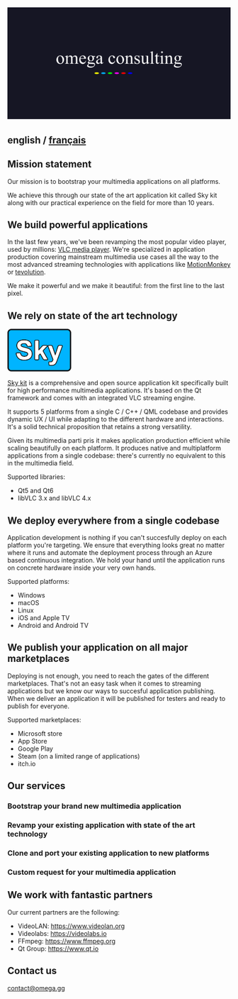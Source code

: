 <a href="https://omega.gg/consulting"><img src="../dist/pictures/consulting.svg" alt="omega consulting" width="640px"></a>
---

## english / [français](../fr/consulting/README.md)

## Mission statement

Our mission is to bootstrap your multimedia applications on all platforms.

We achieve this through our state of the art application kit called Sky kit along with our
practical experience on the field for more than 10 years.

## We build powerful applications

In the last few years, we've been revamping the most popular video player, used by millions: 
[VLC media player](https://www.videolan.org). We're specialized in application production covering
mainstream multimedia use cases all the way to the most advanced streaming technologies with
applications like [MotionMonkey](https://omega.gg/MotionMonkey) or [tevolution](https://omega.gg/tevolution).

We make it powerful and we make it beautiful: from the first line to the last pixel.

## We rely on state of the art technology

<a href="https://omega.gg/Sky"><img src="../dist/pictures/Sky.svg" alt="Sky kit" height="96px"></a>

[Sky kit](https://omega.gg/Sky) is a comprehensive and open source application kit
specifically built for high performance multimedia applications. It's based on the Qt framework
and comes with an integrated VLC streaming engine.

It supports 5 platforms from a single C / C++ / QML codebase and provides dynamic UX / UI while
adapting to the different hardware and interactions. It's a solid technical proposition that
retains a strong versatility.

Given its multimedia parti pris it makes application production efficient while scaling beautifully
on each platform. It produces native and multiplatform applications from a single codebase: there's
currently no equivalent to this in the multimedia field.

Supported libraries:
- Qt5 and Qt6
- libVLC 3.x and libVLC 4.x

## We deploy everywhere from a single codebase

Application development is nothing if you can't succesfully deploy on each platform you're
targeting. We ensure that everything looks great no matter where it runs and automate the
deployment process through an Azure based continuous integration. We hold your hand until the
application runs on concrete hardware inside your very own hands.

Supported platforms:
- Windows
- macOS
- Linux
- iOS and Apple TV
- Android and Android TV

## We publish your application on all major marketplaces

Deploying is not enough, you need to reach the gates of the different marketplaces. That's not an
easy task when it comes to streaming applications but we know our ways to succesful application
publishing. When we deliver an application it will be published for testers and ready to publish
for everyone.

Supported marketplaces:
- Microsoft store
- App Store
- Google Play
- Steam (on a limited range of applications)
- itch.io

## Our services

### Bootstrap your brand new multimedia application

### Revamp your existing application with state of the art technology

### Clone and port your existing application to new platforms

### Custom request for your multimedia application

## We work with fantastic partners

Our current partners are the following:
- VideoLAN: https://www.videolan.org
- Videolabs: https://videolabs.io
- FFmpeg: https://www.ffmpeg.org
- Qt Group: https://www.qt.io

## Contact us

[contact@omega.gg](mailto:contact@omega.gg)
